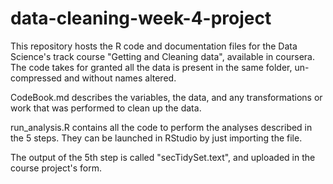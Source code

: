 # data-cleaning-week-4-project
This repository hosts the R code and documentation files for the Data Science's track course "Getting and Cleaning data", available in coursera.
The code takes for granted all the data is present in the same folder, un-compressed and without names altered.

CodeBook.md describes the variables, the data, and any transformations or work that was performed to clean up the data.

run_analysis.R contains all the code to perform the analyses described in the 5 steps. They can be launched in RStudio by just importing the file.

The output of the 5th step is called "secTidySet.text", and uploaded in the course project's form.
